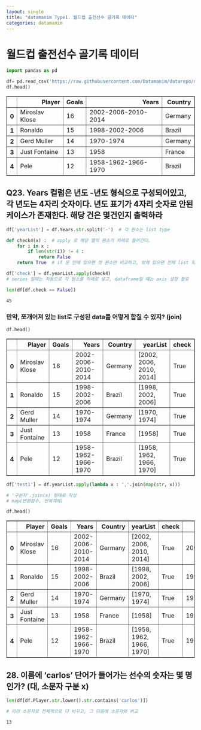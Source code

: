```yaml
---
layout: single
title: "datamanim Type1. 월드컵 출전선수 골기록 데이터"
categories: datamanim
---
```



# 월드컵 출전선수 골기록 데이터


```python
import pandas as pd

df= pd.read_csv('https://raw.githubusercontent.com/Datamanim/datarepo/main/worldcup/worldcupgoals.csv')
df.head()
```




<div>
<style scoped>
    .dataframe tbody tr th:only-of-type {
        vertical-align: middle;
    }

    .dataframe tbody tr th {
        vertical-align: top;
    }

    .dataframe thead th {
        text-align: right;
    }
</style>
<table border="1" class="dataframe">
  <thead>
    <tr style="text-align: right;">
      <th></th>
      <th>Player</th>
      <th>Goals</th>
      <th>Years</th>
      <th>Country</th>
    </tr>
  </thead>
  <tbody>
    <tr>
      <th>0</th>
      <td>Miroslav Klose</td>
      <td>16</td>
      <td>2002-2006-2010-2014</td>
      <td>Germany</td>
    </tr>
    <tr>
      <th>1</th>
      <td>Ronaldo</td>
      <td>15</td>
      <td>1998-2002-2006</td>
      <td>Brazil</td>
    </tr>
    <tr>
      <th>2</th>
      <td>Gerd Muller</td>
      <td>14</td>
      <td>1970-1974</td>
      <td>Germany</td>
    </tr>
    <tr>
      <th>3</th>
      <td>Just Fontaine</td>
      <td>13</td>
      <td>1958</td>
      <td>France</td>
    </tr>
    <tr>
      <th>4</th>
      <td>Pele</td>
      <td>12</td>
      <td>1958-1962-1966-1970</td>
      <td>Brazil</td>
    </tr>
  </tbody>
</table>
</div>




## Q23. Years 컬럼은 년도 -년도 형식으로 구성되어있고, 각 년도는 4자리 숫자이다. 년도 표기가 4자리 숫자로 안된 케이스가 존재한다. 해당 건은 몇건인지 출력하라


```python
df['yearList'] = df.Years.str.split('-')  # 각 원소는 list type

def check4(x) :  # apply 로 해당 열의 원소가 차례로 들어간다.
    for i in x : 
        if len(str(i)) != 4 : 
            return False
    return True  # if 문 안에 있으면 첫 원소만 비교하고, 밖에 있으면 전체 list 와 비교

df['check'] = df.yearList.apply(check4)
# series 일때는 자동으로 각 원소를 차례로 넣고, dataframe일 떄는 axis 설정 필요

len(df[df.check == False])
```




    45



### 만약, 쪼개어져 있는 list로 구성된 data를 어떻게 합칠 수 있지? (join)


```python
df.head()
```




<div>
<style scoped>
    .dataframe tbody tr th:only-of-type {
        vertical-align: middle;
    }

    .dataframe tbody tr th {
        vertical-align: top;
    }

    .dataframe thead th {
        text-align: right;
    }
</style>
<table border="1" class="dataframe">
  <thead>
    <tr style="text-align: right;">
      <th></th>
      <th>Player</th>
      <th>Goals</th>
      <th>Years</th>
      <th>Country</th>
      <th>yearList</th>
      <th>check</th>
    </tr>
  </thead>
  <tbody>
    <tr>
      <th>0</th>
      <td>Miroslav Klose</td>
      <td>16</td>
      <td>2002-2006-2010-2014</td>
      <td>Germany</td>
      <td>[2002, 2006, 2010, 2014]</td>
      <td>True</td>
    </tr>
    <tr>
      <th>1</th>
      <td>Ronaldo</td>
      <td>15</td>
      <td>1998-2002-2006</td>
      <td>Brazil</td>
      <td>[1998, 2002, 2006]</td>
      <td>True</td>
    </tr>
    <tr>
      <th>2</th>
      <td>Gerd Muller</td>
      <td>14</td>
      <td>1970-1974</td>
      <td>Germany</td>
      <td>[1970, 1974]</td>
      <td>True</td>
    </tr>
    <tr>
      <th>3</th>
      <td>Just Fontaine</td>
      <td>13</td>
      <td>1958</td>
      <td>France</td>
      <td>[1958]</td>
      <td>True</td>
    </tr>
    <tr>
      <th>4</th>
      <td>Pele</td>
      <td>12</td>
      <td>1958-1962-1966-1970</td>
      <td>Brazil</td>
      <td>[1958, 1962, 1966, 1970]</td>
      <td>True</td>
    </tr>
  </tbody>
</table>
</div>




```python
df['test1'] = df.yearList.apply(lambda x : ','.join(map(str, x)))

# '구분자'.join(x) 형태로 작성
# map(변환함수, 반복객체)
```


```python
df.head()
```




<div>
<style scoped>
    .dataframe tbody tr th:only-of-type {
        vertical-align: middle;
    }

    .dataframe tbody tr th {
        vertical-align: top;
    }

    .dataframe thead th {
        text-align: right;
    }
</style>
<table border="1" class="dataframe">
  <thead>
    <tr style="text-align: right;">
      <th></th>
      <th>Player</th>
      <th>Goals</th>
      <th>Years</th>
      <th>Country</th>
      <th>yearList</th>
      <th>check</th>
      <th>test1</th>
    </tr>
  </thead>
  <tbody>
    <tr>
      <th>0</th>
      <td>Miroslav Klose</td>
      <td>16</td>
      <td>2002-2006-2010-2014</td>
      <td>Germany</td>
      <td>[2002, 2006, 2010, 2014]</td>
      <td>True</td>
      <td>2002,2006,2010,2014</td>
    </tr>
    <tr>
      <th>1</th>
      <td>Ronaldo</td>
      <td>15</td>
      <td>1998-2002-2006</td>
      <td>Brazil</td>
      <td>[1998, 2002, 2006]</td>
      <td>True</td>
      <td>1998,2002,2006</td>
    </tr>
    <tr>
      <th>2</th>
      <td>Gerd Muller</td>
      <td>14</td>
      <td>1970-1974</td>
      <td>Germany</td>
      <td>[1970, 1974]</td>
      <td>True</td>
      <td>1970,1974</td>
    </tr>
    <tr>
      <th>3</th>
      <td>Just Fontaine</td>
      <td>13</td>
      <td>1958</td>
      <td>France</td>
      <td>[1958]</td>
      <td>True</td>
      <td>1958</td>
    </tr>
    <tr>
      <th>4</th>
      <td>Pele</td>
      <td>12</td>
      <td>1958-1962-1966-1970</td>
      <td>Brazil</td>
      <td>[1958, 1962, 1966, 1970]</td>
      <td>True</td>
      <td>1958,1962,1966,1970</td>
    </tr>
  </tbody>
</table>
</div>



## 28. 이름에 ‘carlos’ 단어가 들어가는 선수의 숫자는 몇 명인가? (대, 소문자 구분 x)


```python
len(df[df.Player.str.lower().str.contains('carlos')])

# 미리 소문자로 전체적으로 다 바꾸고, 그 다음에 소문자와 비교 
```




    13


